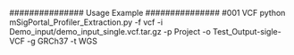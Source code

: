 ############### Usage Example ###############
#001 VCF
python mSigPortal_Profiler_Extraction.py -f vcf -i Demo_input/demo_input_single.vcf.tar.gz -p Project -o Test_Output-sigle-VCF -g GRCh37 -t WGS
